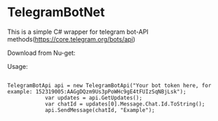 # TelegramBotNet
This is a simple C# wrapper for telegram bot-API methods(https://core.telegram.org/bots/api)

Download from Nu-get:

Usage:

<code>
TelegramBotApi api = new TelegramBotApi("Your bot token here, for example: 152319005:AAGgDQzm9Us3pPoWHc9gE4tFUIzSqNBjLsk");
            var updates = api.GetUpdates(); 
            var chatId = updates[0].Message.Chat.Id.ToString();
            api.SendMessage(chatId, "Example");
</code>
